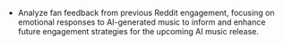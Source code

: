 - Analyze fan feedback from previous Reddit engagement, focusing on emotional responses to AI-generated music to inform and enhance future engagement strategies for the upcoming AI music release.